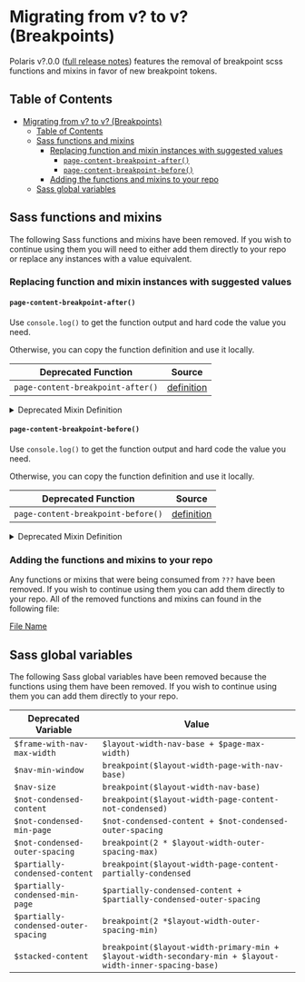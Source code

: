 # Migrating from v? to v? (Breakpoints)

Polaris v?.0.0 ([full release notes](https://github.com/Shopify/polaris/releases/tag/v?.0.0)) features the removal of breakpoint scss functions and mixins in favor of new breakpoint tokens.

## Table of Contents

- [Migrating from v? to v? (Breakpoints)](#migrating-from-v-to-v-breakpoints)
  - [Table of Contents](#table-of-contents)
  - [Sass functions and mixins](#sass-functions-and-mixins)
    - [Replacing function and mixin instances with suggested values](#replacing-function-and-mixin-instances-with-suggested-values)
      - [`page-content-breakpoint-after()`](#page-content-breakpoint-after)
      - [`page-content-breakpoint-before()`](#page-content-breakpoint-before)
    - [Adding the functions and mixins to your repo](#adding-the-functions-and-mixins-to-your-repo)
  - [Sass global variables](#sass-global-variables)

## Sass functions and mixins

The following Sass functions and mixins have been removed. If you wish to continue using them you will need to either add them directly to your repo or replace any instances with a value equivalent.

### Replacing function and mixin instances with suggested values

#### `page-content-breakpoint-after()`

Use `console.log()` to get the function output and hard code the value you need.

Otherwise, you can copy the function definition and use it locally.

| Deprecated Function               | Source          |
| --------------------------------- | --------------- |
| `page-content-breakpoint-after()` | [definition](#) |

<details>
<summary>Deprecated Mixin Definition</summary>

```scss
@mixin page-content-breakpoint-after($size) {
  $size: breakpoint($size);
  @if $size < $partially-condensed-content {
    // prettier-ignore
    [data-has-navigation] #{if(&, "&", "*")} {
      @media (max-width: #{$nav-min-window}) and (min-width: #{$size}),
        (min-width: #{$nav-size + $size}) {
          @content;
      }
    }
    @media (min-width: #{$size}) {
      @content;
    }
  } @else if $size < $not-condensed-content {
    // prettier-ignore
    [data-has-navigation] #{if(&, "&", "*")} {
      @media (max-width: #{$nav-min-window}) and (min-width: #{$size + $partially-condensed-outer-spacing}),
        (min-width: #{$nav-size + $size + $partially-condensed-outer-spacing}) {
          @content;
      }
    }
    @media (min-width: #{$size + $partially-condensed-outer-spacing}) {
      @content;
    }
  } @else {
    // prettier-ignore
    [data-has-navigation] #{if(&, "&", "*")} {
      @media (max-width: #{$nav-min-window}) and (min-width: #{$size + $not-condensed-outer-spacing}),
        (min-width: #{$nav-size + $size + $not-condensed-outer-spacing}) {
          @content;
      }
    }
    @media (min-width: #{$size + $not-condensed-outer-spacing}) {
      @content;
    }
  }
}
```

</details>

#### `page-content-breakpoint-before()`

Use `console.log()` to get the function output and hard code the value you need.

Otherwise, you can copy the function definition and use it locally.

| Deprecated Function                | Source          |
| ---------------------------------- | --------------- |
| `page-content-breakpoint-before()` | [definition](#) |

<details>
<summary>Deprecated Mixin Definition</summary>

```scss
@mixin page-content-breakpoint-before($size) {
  $size: breakpoint($size);
  @if $size < $partially-condensed-content {
    // prettier-ignore
    [data-has-navigation] #{if(&, "&", "*")} {
      @media (max-width: #{min($nav-min-window, $size)}),
        (min-width: #{$nav-min-window}) and (max-width: #{$nav-size + $size}) {
          @content;
      }
    }
    @media (max-width: #{$size}) {
      @content;
    }
  } @else if $size < $not-condensed-content {
    // prettier-ignore
    [data-has-navigation] #{if(&, "&", "*")} {
      @media (max-width: #{min($nav-min-window, $size + $partially-condensed-outer-spacing)}),
        (min-width: #{$nav-min-window}) and (max-width: #{$nav-size + $size + $not-condensed-outer-spacing}) {
          @content;
      }
    }
    @media (max-width: #{$size + $partially-condensed-outer-spacing}) {
      @content;
    }
  } @else {
    // prettier-ignore
    [data-has-navigation] #{if(&, "&", "*")} {
      @media (max-width: #{min($nav-min-window, $size + $partially-condensed-outer-spacing)}),
        (min-width: #{$nav-min-window}) and (max-width: #{$nav-size + $size + $not-condensed-outer-spacing}) {
          @content;
      }
    }
    @media (max-width: #{$size + $not-condensed-outer-spacing}) {
      @content;
    }
  }
}
```

</details>

### Adding the functions and mixins to your repo

Any functions or mixins that were being consumed from `???` have been removed. If you wish to continue using them you can add them directly to your repo. All of the removed functions and mixins can found in the following file:

[File Name](#)

## Sass global variables

The following Sass global variables have been removed because the functions using them have been removed. If you wish to continue using them you can add them directly to your repo.

| Deprecated Variable                  | Value                                                                                                    |
| ------------------------------------ | -------------------------------------------------------------------------------------------------------- |
| `$frame-with-nav-max-width`          | `$layout-width-nav-base + $page-max-width)`                                                              |
| `$nav-min-window`                    | `breakpoint($layout-width-page-with-nav-base)`                                                           |
| `$nav-size`                          | `breakpoint($layout-width-nav-base)`                                                                     |
| `$not-condensed-content`             | `breakpoint($layout-width-page-content-not-condensed)`                                                   |
| `$not-condensed-min-page`            | `$not-condensed-content + $not-condensed-outer-spacing`                                                  |
| `$not-condensed-outer-spacing`       | `breakpoint(2 * $layout-width-outer-spacing-max)`                                                        |
| `$partially-condensed-content`       | `breakpoint($layout-width-page-content-partially-condensed`                                              |
| `$partially-condensed-min-page`      | `$partially-condensed-content + $partially-condensed-outer-spacing`                                      |
| `$partially-condensed-outer-spacing` | `breakpoint(2 *$layout-width-outer-spacing-min)`                                                         |
| `$stacked-content`                   | `breakpoint($layout-width-primary-min + $layout-width-secondary-min + $layout-width-inner-spacing-base)` |

